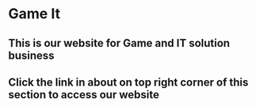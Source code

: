 # Game It
## This is our website for Game and IT solution business
## Click the link in about on top right corner of this section to access our website
